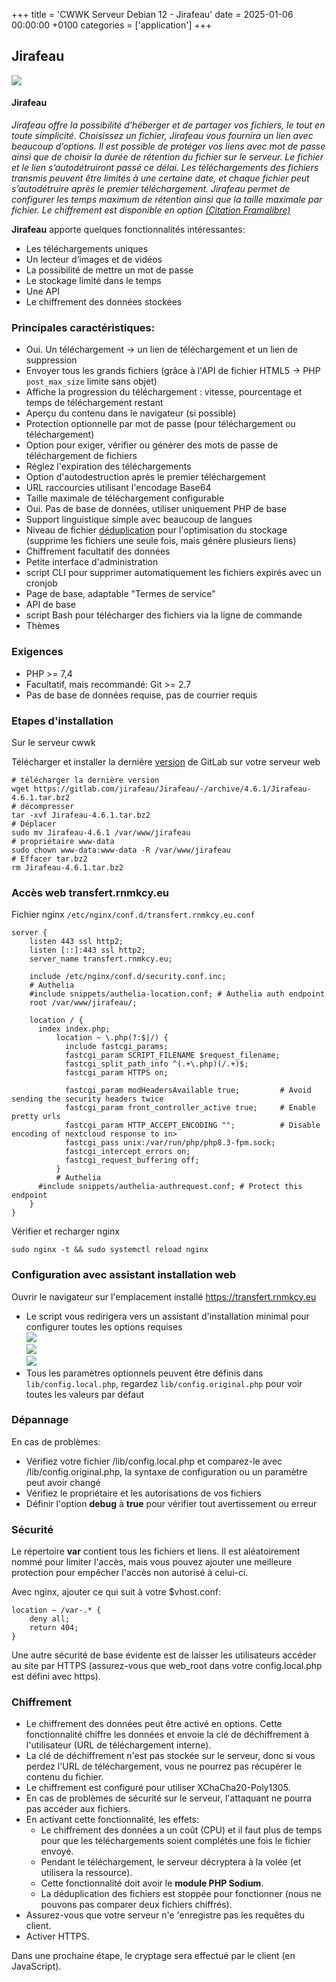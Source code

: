+++
title = 'CWWK Serveur Debian 12 - Jirafeau'
date = 2025-01-06 00:00:00 +0100
categories = ['application']
+++
## Jirafeau

<div class="item">
  <div class="item__image">
    <img class="image" src="jirafeau-logo.png"/>
  </div>
  <div class="item__content">
    <div class="item__header">
      <h4>Jirafeau</h4>
    </div>
    <div class="item__description">
      <p><i>Jirafeau offre la possibilité d’héberger et de partager vos fichiers, le tout en toute simplicité. Choisissez un fichier, Jirafeau vous fournira un lien avec beaucoup d’options. Il est possible de protéger vos liens avec mot de passe ainsi que de choisir la durée de rétention du fichier sur le serveur. Le fichier et le lien s’autodétruiront passé ce délai. Les téléchargements des fichiers transmis peuvent être limités à une certaine date, et chaque fichier peut s’autodétruire après le premier téléchargement. Jirafeau permet de configurer les temps maximum de rétention ainsi que la taille maximale par fichier. Le chiffrement est disponible en option <a href="https://framalibre.org/notices/jirafeau.html">(Citation Framalibre)</a></i></p>
    </div>
  </div>
</div>

**Jirafeau** apporte quelques fonctionnalités intéressantes:

*    Les téléchargements uniques
*    Un lecteur d’images et de vidéos
*    La possibilité de mettre un mot de passe
*    Le stockage limité dans le temps
*    Une API
*    Le chiffrement des données stockées

### Principales caractéristiques:

- Oui. Un téléchargement → un lien de téléchargement et un lien de suppression
- Envoyer tous les grands fichiers (grâce à l'API de fichier HTML5 → PHP `post_max_size` limite sans objet)
- Affiche la progression du téléchargement : vitesse, pourcentage et temps de téléchargement restant
- Aperçu du contenu dans le navigateur (si possible)
- Protection optionnelle par mot de passe (pour téléchargement ou téléchargement)
- Option pour exiger, vérifier ou générer des mots de passe de téléchargement de fichiers
- Réglez l'expiration des téléchargements
- Option d'autodestruction après le premier téléchargement
- URL raccourcies utilisant l'encodage Base64
- Taille maximale de téléchargement configurable
- Oui. Pas de base de données, utiliser uniquement PHP de base
- Support linguistique simple avec beaucoup de langues
- Niveau de fichier [déduplication](http://en.wikipedia.org/wiki/Data_deduplication) pour l'optimisation du stockage (supprime les fichiers une seule fois, mais génère plusieurs liens)
- Chiffrement facultatif des données
- Petite interface d'administration
- script CLI pour supprimer automatiquement les fichiers expirés avec un cronjob
- Page de base, adaptable "Termes de service"
- API de base
- script Bash pour télécharger des fichiers via la ligne de commande
- Thèmes


### Exigences 

- PHP >= 7,4
- Facultatif, mais recommandé: Git >= 2.7
- Pas de base de données requise, pas de courrier requis

### Etapes d'installation 

Sur le serveur cwwk 

Télécharger et installer la dernière [version](https://gitlab.com/jirafeau/Jirafeau/tags) de GitLab sur votre serveur web

```
# télécharger la dernière version
wget https://gitlab.com/jirafeau/Jirafeau/-/archive/4.6.1/Jirafeau-4.6.1.tar.bz2
# décompresser
tar -xvf Jirafeau-4.6.1.tar.bz2
# Déplacer
sudo mv Jirafeau-4.6.1 /var/www/jirafeau
# propriétaire www-data
sudo chown www-data:www-data -R /var/www/jirafeau
# Effacer tar.bz2
rm Jirafeau-4.6.1.tar.bz2
```

### Accès web transfert.rnmkcy.eu

Fichier nginx `/etc/nginx/conf.d/transfert.rnmkcy.eu.conf`

```
server {
    listen 443 ssl http2;
    listen [::]:443 ssl http2;
    server_name transfert.rnmkcy.eu;

    include /etc/nginx/conf.d/security.conf.inc;
    # Authelia
    #include snippets/authelia-location.conf; # Authelia auth endpoint
    root /var/www/jirafeau/;

    location / {
      index index.php;
		  location ~ \.php(?:$|/) {
		    include fastcgi_params;
		    fastcgi_param SCRIPT_FILENAME $request_filename;
		    fastcgi_split_path_info ^(.+\.php)(/.+)$;
		    fastcgi_param HTTPS on;
		
		    fastcgi_param modHeadersAvailable true;         # Avoid sending the security headers twice
		    fastcgi_param front_controller_active true;     # Enable pretty urls
		    fastcgi_param HTTP_ACCEPT_ENCODING "";          # Disable encoding of nextcloud response to in>
		    fastcgi_pass unix:/var/run/php/php8.3-fpm.sock;
		    fastcgi_intercept_errors on;
		    fastcgi_request_buffering off;
		  }
          # Authelia
	  #include snippets/authelia-authrequest.conf; # Protect this endpoint
	}
}
```

Vérifier et recharger nginx

    sudo nginx -t && sudo systemctl reload nginx

### Configuration avec assistant installation web 

Ouvrir le navigateur sur l'emplacement installé <https://transfert.rnmkcy.eu>  

- Le script vous redirigera vers un assistant d'installation minimal pour configurer toutes les options requises  
![](jirafeau01.png)  
![](jirafeau02.png)  
![](jirafeau03.png)
- Tous les paramètres optionnels peuvent être définis dans `lib/config.local.php`, regardez `lib/config.original.php` pour voir toutes les valeurs par défaut


### Dépannage

En cas de problèmes:

* Vérifiez votre fichier /lib/config.local.php et comparez-le avec /lib/config.original.php, la syntaxe de configuration ou un paramètre peut avoir changé
* Vérifiez le propriétaire et les autorisations de vos fichiers
* Définir l'option **debug** à **true** pour vérifier tout avertissement ou erreur

### Sécurité

Le répertoire **var** contient tous les fichiers et liens. Il est aléatoirement nommé pour limiter l'accès, mais vous pouvez ajouter une meilleure protection pour empêcher l'accès non autorisé à celui-ci.

Avec nginx, ajouter ce qui suit à votre $vhost.conf:

```
location ~ /var-.* {
    deny all;
    return 404;
}
```

Une autre sécurité de base évidente est de laisser les utilisateurs accéder au site par HTTPS (assurez-vous que web_root dans votre config.local.php est défini avec https).

### Chiffrement

* Le chiffrement des données peut être activé en options. Cette fonctionnalité chiffre les données et envoie la clé de déchiffrement à l'utilisateur (URL de téléchargement interne).
* La clé de déchiffrement n'est pas stockée sur le serveur, donc si vous perdez l'URL de téléchargement, vous ne pourrez pas récupérer le contenu du fichier.
* Le chiffrement est configuré pour utiliser XChaCha20-Poly1305.
* En cas de problèmes de sécurité sur le serveur, l'attaquant ne pourra pas accéder aux fichiers.
* En activant cette fonctionnalité, les effets:
    * Le chiffrement des données a un coût (CPU) et il faut plus de temps pour que les téléchargements soient complétés une fois le fichier envoyé.
    * Pendant le téléchargement, le serveur décryptera à la volée (et utilisera la ressource).
    * Cette fonctionnalité doit avoir le **module PHP Sodium**.
    * La déduplication des fichiers est stoppée pour fonctionner (nous ne pouvons pas comparer deux fichiers chiffrés).
* Assurez-vous que votre serveur n'e 'enregistre pas les requêtes du client.
* Activer HTTPS.

Dans une prochaine étape, le cryptage sera effectué par le client (en JavaScript).